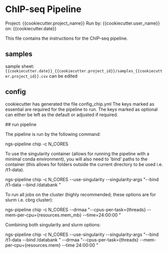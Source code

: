 # ChIP-seq Pipeline
Project: {{cookiecutter.project_name}}
Run by: {{cookiecutter.user_name}}
on: {{cookiecutter.date}}

This file contains the instructions for the ChIP-seq pipeline.

## samples

sample sheet: `{{cookiecutter.date}}_{{cookiecutter.project_id}}/samples_{{cookiecutter.project_id}}.csv` can be edited 
 
## config

cookiecutter has generated the file config_chip.yml
The keys marked as essential are required for the pipeline to run.
The keys marked as optional can either be left as the default or adjusted if required.

## run pipeline

The pipeline is run by the following command:

ngs-pipeline chip -c N_CORES

To use the singularity container (allows for running the pipeline with a minimal conda environment), 
you will also need to 'bind' paths to the container (this allows for folders outside the current directory to be used i.e. /t1-data).

ngs-pipeline chip -c N_CORES --use-singularity --singularity-args "--bind /t1-data --bind /databank "

To run all jobs on the cluster (highly recommended; these options are for slurm i.e. cbrg cluster):

ngs-pipeline chip -c N_CORES --drmaa "--cpus-per-task={threads} --mem-per-cpu={resources.mem_mb} --time=24:00:00 "  

Combining both singularity and slurm options:

ngs-pipeline chip -c N_CORES --use-singularity --singularity-args "--bind /t1-data --bind /databank " --drmaa "--cpus-per-task={threads} --mem-per-cpu={resources.mem} --time 24:00:00 "

